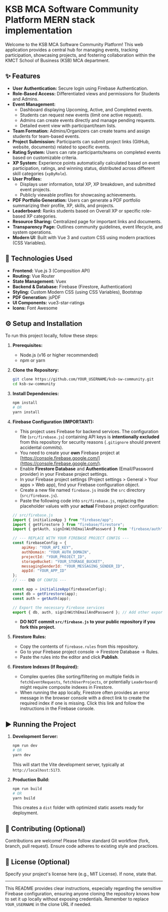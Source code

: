 # KSB MCA Software Community Platform  MERN stack implementation

Welcome to the KSB MCA Software Community Platform! This web application provides a central hub for managing events, tracking participation, showcasing projects, and fostering collaboration within the KMCT School of Business (KSB) MCA department.

## ✨ Features

*   **User Authentication:** Secure login using Firebase Authentication.
*   **Role-Based Access:** Differentiated views and permissions for Students and Admins.
*   **Event Management:**
    *   Dashboard displaying Upcoming, Active, and Completed events.
    *   Students can request new events (limit one active request).
    *   Admins can create events directly and manage pending requests.
    *   Detailed event view with participant/team lists.
*   **Team Formation:** Admins/Organizers can create teams and assign students for team-based events.
*   **Project Submission:** Participants can submit project links (GitHub, website, documents) related to specific events.
*   **Rating System:** Users can rate participants/teams on completed events based on customizable criteria.
*   **XP System:** Experience points automatically calculated based on event participation, ratings, and winning status, distributed across different skill categories (`xpByRole`).
*   **User Profiles:**
    *   Displays user information, total XP, XP breakdown, and submitted event projects.
    *   Publicly viewable profiles for showcasing achievements.
*   **PDF Portfolio Generation:** Users can generate a PDF portfolio summarizing their profile, XP, skills, and projects.
*   **Leaderboard:** Ranks students based on Overall XP or specific role-based XP categories.
*   **Resource Sharing:** Centralized page for important links and documents.
*   **Transparency Page:** Outlines community guidelines, event lifecycle, and system operations.
*   **Modern UI:** Built with Vue 3 and custom CSS using modern practices (CSS Variables).

## 🚀 Technologies Used

*   **Frontend:** Vue.js 3 (Composition API)
*   **Routing:** Vue Router
*   **State Management:** Vuex
*   **Backend & Database:** Firebase (Firestore, Authentication)
*   **Styling:** Custom Modern CSS (using CSS Variables), Bootstrap
*   **PDF Generation:** jsPDF
*   **UI Components:** vue3-star-ratings
*   **Icons:** Font Awesome

## ⚙️ Setup and Installation

To run this project locally, follow these steps:

1.  **Prerequisites:**
    *   Node.js (v16 or higher recommended)
    *   npm or yarn

2.  **Clone the Repository:**
    ```bash
    git clone https://github.com/YOUR_USERNAME/ksb-sw-community.git
    cd ksb-sw-community
    ```

3.  **Install Dependencies:**
    ```bash
    npm install
    # OR
    yarn install
    ```

4.  **Firebase Configuration (IMPORTANT):**
    *   This project uses Firebase for backend services. The configuration file (`src/firebase.js`) containing API keys is **intentionally excluded** from this repository for security reasons (`.gitignore` should prevent accidental commits).
    *   You need to create your **own** Firebase project at [https://console.firebase.google.com/](https://console.firebase.google.com/).
    *   Enable **Firestore Database** and **Authentication** (Email/Password provider) in your Firebase project settings.
    *   In your Firebase project settings (Project settings > General > Your apps > Web app), find your Firebase configuration object.
    *   Create a new file named `firebase.js` inside the `src` directory (`src/firebase.js`).
    *   Paste the following code into `src/firebase.js`, replacing the placeholder values with your **actual** Firebase project configuration:

    ```javascript
    // src/firebase.js
    import { initializeApp } from "firebase/app";
    import { getFirestore } from "firebase/firestore";
    import { getAuth, signInWithEmailAndPassword } from 'firebase/auth'; // Ensure all needed auth functions are imported if used directly

    // --- REPLACE WITH YOUR FIREBASE PROJECT CONFIG ---
    const firebaseConfig = {
        apiKey: "YOUR_API_KEY",
        authDomain: "YOUR_AUTH_DOMAIN",
        projectId: "YOUR_PROJECT_ID",
        storageBucket: "YOUR_STORAGE_BUCKET",
        messagingSenderId: "YOUR_MESSAGING_SENDER_ID",
        appId: "YOUR_APP_ID"
    };
    // --- END OF CONFIG ---

    const app = initializeApp(firebaseConfig);
    const db = getFirestore(app);
    const auth = getAuth(app);

    // Export the necessary Firebase services
    export { db, auth, signInWithEmailAndPassword }; // Add other exports if needed
    ```
    *   **DO NOT commit `src/firebase.js` to your public repository if you fork this project.**

5.  **Firestore Rules:**
    *   Copy the contents of `firebase.rules` from this repository.
    *   Go to your Firebase project console -> Firestore Database -> Rules.
    *   Paste the rules into the editor and click **Publish**.

6.  **Firestore Indexes (If Required):**
    *   Complex queries (like sorting/filtering on multiple fields in `fetchEventRequests`, `fetchUserProjects`, or potentially `Leaderboard`) might require composite indexes in Firestore.
    *   When running the app locally, Firestore often provides an error message in the browser console with a direct link to create the required index if one is missing. Click this link and follow the instructions in the Firebase console.

## ▶️ Running the Project

1.  **Development Server:**
    ```bash
    npm run dev
    # OR
    yarn dev
    ```
    This will start the Vite development server, typically at `http://localhost:5173`.

2.  **Production Build:**
    ```bash
    npm run build
    # OR
    yarn build
    ```
    This creates a `dist` folder with optimized static assets ready for deployment.

## 🤝 Contributing (Optional)

Contributions are welcome! Please follow standard Git workflow (fork, branch, pull request). Ensure code adheres to existing style and practices.

## 📄 License (Optional)

Specify your project's license here (e.g., MIT License). If none, state that.

---

This README provides clear instructions, especially regarding the sensitive Firebase configuration, ensuring anyone cloning the repository knows how to set it up locally without exposing credentials. Remember to replace `YOUR_USERNAME` in the clone URL if needed.

